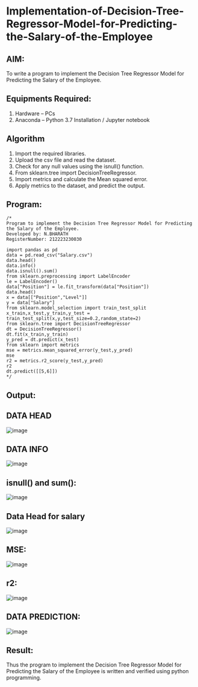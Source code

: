 # Implementation-of-Decision-Tree-Regressor-Model-for-Predicting-the-Salary-of-the-Employee

## AIM:
To write a program to implement the Decision Tree Regressor Model for Predicting the Salary of the Employee.

## Equipments Required:
1. Hardware – PCs
2. Anaconda – Python 3.7 Installation / Jupyter notebook

## Algorithm
1. Import the required libraries.
2. Upload the csv file and read the dataset.
3. Check for any null values using the isnull() function.
4.  From sklearn.tree import DecisionTreeRegressor.
5.   Import metrics and calculate the Mean squared error.
6. Apply metrics to the dataset, and predict the output.

## Program:
```
/*
Program to implement the Decision Tree Regressor Model for Predicting the Salary of the Employee.
Developed by: N.BHARATH
RegisterNumber: 212223230030
```
```
import pandas as pd
data = pd.read_csv("Salary.csv")
data.head()
data.info()
data.isnull().sum()
from sklearn.preprocessing import LabelEncoder
le = LabelEncoder()
data["Position"] = le.fit_transform(data["Position"])
data.head()
x = data[["Position","Level"]]
y = data["Salary"]
from sklearn.model_selection import train_test_split
x_train,x_test,y_train,y_test = train_test_split(x,y,test_size=0.2,random_state=2)
from sklearn.tree import DecisionTreeRegressor
dt = DecisionTreeRegressor()
dt.fit(x_train,y_train)
y_pred = dt.predict(x_test)
from sklearn import metrics
mse = metrics.mean_squared_error(y_test,y_pred)
mse
r2 = metrics.r2_score(y_test,y_pred)
r2
dt.predict([[5,6]])
*/
```

## Output:

## DATA HEAD

![image](https://github.com/23004513/Implementation-of-Decision-Tree-Regressor-Model-for-Predicting-the-Salary-of-the-Employee/assets/138973069/bde29583-b6ae-4a22-b5fe-4c4fae4b052a)


## DATA INFO

![image](https://github.com/23004513/Implementation-of-Decision-Tree-Regressor-Model-for-Predicting-the-Salary-of-the-Employee/assets/138973069/7ba8517c-1727-4fba-afea-7bed30941e92)

## isnull() and sum():

![image](https://github.com/23004513/Implementation-of-Decision-Tree-Regressor-Model-for-Predicting-the-Salary-of-the-Employee/assets/138973069/e09a6979-3cf4-41e6-879d-396e4b84a27b)


## Data Head for salary

![image](https://github.com/23004513/Implementation-of-Decision-Tree-Regressor-Model-for-Predicting-the-Salary-of-the-Employee/assets/138973069/fb7aef98-95e8-4983-a54c-a6c7d63beca9)

## MSE:

![image](https://github.com/23004513/Implementation-of-Decision-Tree-Regressor-Model-for-Predicting-the-Salary-of-the-Employee/assets/138973069/d858df6f-f905-4243-848f-04695662f381)


## r2:

![image](https://github.com/23004513/Implementation-of-Decision-Tree-Regressor-Model-for-Predicting-the-Salary-of-the-Employee/assets/138973069/40f6226c-8dcf-4374-a342-7d566ccc3ee4)


## DATA PREDICTION:

![image](https://github.com/23004513/Implementation-of-Decision-Tree-Regressor-Model-for-Predicting-the-Salary-of-the-Employee/assets/138973069/5fa7684c-e677-42d2-b9c6-dc14ddfeab2d)

## Result:
Thus the program to implement the Decision Tree Regressor Model for Predicting the Salary of the Employee is written and verified using python programming.
